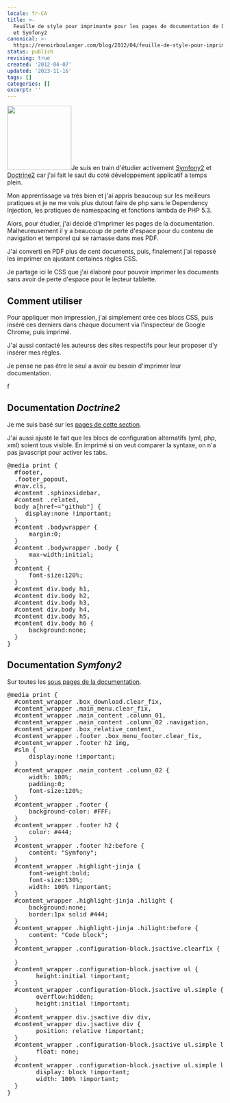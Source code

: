 ```yaml
---
locale: fr-CA
title: >-
  Feuille de style pour imprimante pour les pages de documentation de Doctrine2
  et Symfony2
canonical: >-
  https://renoirboulanger.com/blog/2012/04/feuille-de-style-pour-imprimante-pour-les-pages-de-documentation-de-doctrine2-et-symfony2/
status: publish
revising: true
created: '2012-04-07'
updated: '2023-11-16'
tags: []
categories: []
excerpt: ''
---
```


<p><a href="https://renoirboulanger.com/wp-content/uploads/2012/04/Screenshot-at-2012-04-07-200750-d.png"><img class="alignright size-thumbnail wp-image-2552" title="View of the document for print after applying my @media print css" src="https://renoirboulanger.com/wp-content/uploads/2012/04/Screenshot-at-2012-04-07-200750-d-150x150.png" alt="" width="150" height="150" /></a>Je suis  en train d'étudier activement <a href="http://symfony.com/">Symfony2</a> et <a href="http://doctrine-project.org/">Doctrine2</a> car j'ai fait le saut du coté développement applicatif a temps plein.</p>

<p>Mon apprentissage va très bien et j'ai appris beaucoup sur les meilleurs pratiques et je ne me vois plus dutout faire de php sans le Dependency Injection, les pratiques de namespacing et fonctions lambda de PHP 5.3.</p>

<p>Alors, pour étudier, j'ai décidé d'imprimer les pages de la documentation. Malheureusement il y a beaucoup de perte d'espace pour du contenu de navigation et temporel qui se ramasse dans mes PDF.</p>

<p>J'ai converti en PDF plus de cent documents, puis, finalement j'ai repassé les imprimer en ajustant certaines règles CSS.</p>

<p>Je partage ici le CSS que j'ai élaboré pour pouvoir imprimer les documents sans avoir de perte d'espace pour le lecteur tablette.</p>

<h2>Comment utiliser</h2>

<p>Pour appliquer mon impression, j'ai simplement crée ces blocs CSS, puis inséré ces derniers dans chaque document via l'inspecteur de Google Chrome, puis imprimé.</p>

<p>J'ai aussi contacté les auteurss des sites respectifs pour leur proposer d'y insérer mes règles.</p>

<p>Je pense ne pas être le seul a avoir eu besoin d'imprimer leur documentation.</p>

<p>f</p>

<h2>Documentation <em>Doctrine2</em></h2>

<p>Je me suis basé sur les <a href="http://docs.doctrine-project.org/projects/doctrine-orm/en/latest/index.html">pages de cette section</a>.</p>

<p>J'ai aussi ajusté le fait que les blocs de configuration alternatifs (yml, php, xml) soient tous visible. En imprimé si on veut comparer la syntaxe, on n'a pas javascript pour activer les tabs.</p>

<pre lang="css">@media print {
  #footer,
  .footer_popout,
  #nav.cls,
  #content .sphinxsidebar,
  #content .related,
  body a[href~="github"] {
     display:none !important;
  }
  #content .bodywrapper {
      margin:0;
  }
  #content .bodywrapper .body {
      max-width:initial;
  }
  #content {
      font-size:120%;
  }
  #content div.body h1,
  #content div.body h2,
  #content div.body h3,
  #content div.body h4,
  #content div.body h5,
  #content div.body h6 {
      background:none;
  }
}</pre>

<h2>Documentation <em>Symfony2</em></h2>

<p>Sur toutes les <a href="http://symfony.com/doc/current/book/index.html">sous pages de la documentation</a>.</p>

<pre lang="css">@media print {
  #content_wrapper .box_download.clear_fix,
  #content_wrapper .main_menu.clear_fix,
  #content_wrapper .main_content .column_01,
  #content_wrapper .main_content .column_02 .navigation,
  #content_wrapper .box_relative_content,
  #content_wrapper .footer .box_menu_footer.clear_fix,
  #content_wrapper .footer h2 img,
  #sln {
      display:none !important;
  }
  #content_wrapper .main_content .column_02 {
      width: 100%;
      padding:0;
      font-size:120%;
  }
  #content_wrapper .footer {
      background-color: #FFF;
  }
  #content_wrapper .footer h2 {
      color: #444;
  }
  #content_wrapper .footer h2:before {
      content: "Symfony";
  }
  #content_wrapper .highlight-jinja {
      font-weight:bold;
      font-size:130%;
      width: 100% !important;
  }
  #content_wrapper .highlight-jinja .hilight {
      background:none;
      border:1px solid #444;
  }
  #content_wrapper .highlight-jinja .hilight:before {
      content: "Code block";
  }
  #content_wrapper .configuration-block.jsactive.clearfix {

  }
  #content_wrapper .configuration-block.jsactive ul {
        height:initial !important;
  }
  #content_wrapper .configuration-block.jsactive ul.simple {
        overflow:hidden;
        height:initial !important;
  }
  #content_wrapper div.jsactive div div,
  #content_wrapper div.jsactive div {
        position: relative !important;
  }
  #content_wrapper .configuration-block.jsactive ul.simple li {
        float: none;
  }
  #content_wrapper .configuration-block.jsactive ul.simple li &gt; div{
        display: block !important;
        width: 100% !important;
  }
}</pre>